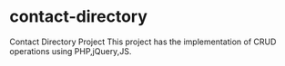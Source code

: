 # contact-directory
Contact Directory Project
This project has the implementation of CRUD operations using PHP,jQuery,JS.
